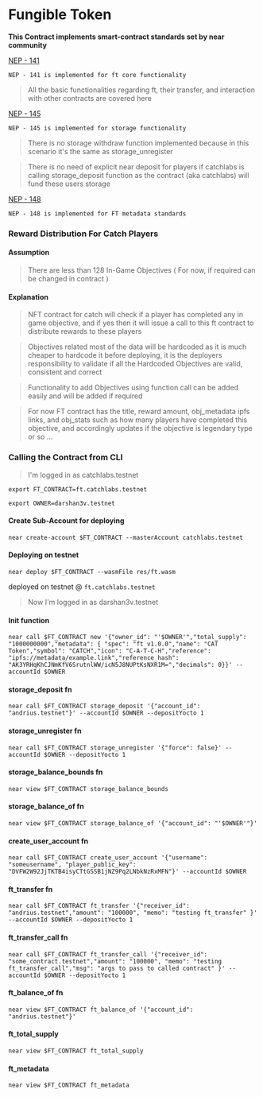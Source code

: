 # Fungible Token 

**This Contract implements smart-contract standards set by near community**

[NEP - 141](https://nomicon.io/Standards/Tokens/FungibleToken/Core)

`NEP - 141 is implemented for ft core functionality`

> All the basic functionalities regarding ft, their transfer, and interaction with other contracts are covered here

[NEP - 145](https://nomicon.io/Standards/StorageManagement)

`NEP - 145 is implemented for storage functionality`

> There is no storage withdraw function implemented because in this scenario it's the same as storage_unregister


> There is no need of explicit near deposit for players if catchlabs is calling storage_deposit function as the contract (aka catchlabs) will fund these users storage

[NEP - 148](https://nomicon.io/Standards/Tokens/FungibleToken/Metadata)

`NEP - 148 is implemented for FT metadata standards`

### Reward Distribution For Catch Players

#### Assumption

> There are less than 128 In-Game Objectives ( For now, if required can be changed in contract )

#### Explanation

> NFT contract for catch will check if a player has completed any in game objective, and if yes then it will issue a call to this ft contract to distribute rewards to these players

> Objectives related most of the data will be hardcoded as it is much cheaper to hardcode it before deploying, it is the deployers responsibility to validate if all the Hardcoded Objectives are valid, consistent and correct

> Functionality to add Objectives using function call can be added easily and will be added if required

> For now FT contract has the title, reward amount, obj_metadata ipfs links, and obj_stats such as how many players have completed this objective, and accordingly updates if the objective is legendary type or so ...

### Calling the Contract from CLI

> I'm logged in as catchlabs.testnet 

`export FT_CONTRACT=ft.catchlabs.testnet`

`export OWNER=darshan3v.testnet`

#### Create Sub-Account for deploying 

`near create-account $FT_CONTRACT --masterAccount catchlabs.testnet`

#### Deploying on testnet

`near deploy $FT_CONTRACT --wasmFile res/ft.wasm`

deployed on testnet @ `ft.catchlabs.testnet`

> Now I'm logged in as darshan3v.testnet

#### Init function

`near call $FT_CONTRACT new '{"owner_id": "'$OWNER'","total_supply": "1000000000","metadata": { "spec": "ft v1.0.0","name": "CAT Token","symbol": "CATCH","icon": "C-A-T-C-H","reference": "ipfs://metadata/example.link","reference_hash": "AK3YRHqKhCJNmKfV6SrutnlWW/icN5J8NUPtKsNXR1M=","decimals": 0}}' --accountId $OWNER`

#### storage_deposit fn

`near call $FT_CONTRACT storage_deposit '{"account_id": "andrius.testnet"}' --accountId $OWNER --depositYocto 1`

#### storage_unregister fn

`near call $FT_CONTRACT storage_unregister '{"force": false}' --accountId $OWNER --depositYocto 1`

#### storage_balance_bounds fn

`near view $FT_CONTRACT storage_balance_bounds`

#### storage_balance_of fn

`near view $FT_CONTRACT storage_balance_of '{"account_id": "'$OWNER'"}'`

#### create_user_account fn

`near call $FT_CONTRACT create_user_account '{"username": "someusername", "player_public_key": "DVFW2W92JjTKTB4isyCTtGSSB1jNZ9Pq2LNbkNzRxMFN"}' --accountId $OWNER`

#### ft_transfer fn

`near call $FT_CONTRACT ft_transfer '{"receiver_id": "andrius.testnet","amount": "100000", "memo": "testing ft_transfer" }' --accountId $OWNER --depositYocto 1`

#### ft_transfer_call fn

`near call $FT_CONTRACT ft_transfer_call '{"receiver_id": "some_contract.testnet","amount": "100000", "memo": "testing ft_transfer_call","msg": "args to pass to called contract" }' --accountId $OWNER --depositYocto 1`

#### ft_balance_of fn

`near view $FT_CONTRACT ft_balance_of '{"account_id": "andrius.testnet"}'`

#### ft_total_supply

`near view $FT_CONTRACT ft_total_supply`

#### ft_metadata

`near view $FT_CONTRACT ft_metadata`
